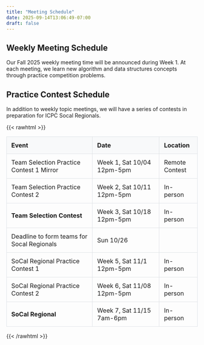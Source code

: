 ```yaml
---
title: "Meeting Schedule"
date: 2025-09-14T13:06:49-07:00
draft: false
---
```


## Weekly Meeting Schedule

Our Fall 2025 weekly meeting time will be announced during Week 1. At each meeting, we learn new algorithm and data structures concepts through practice competition problems.

## Practice Contest Schedule

In addition to weekly topic meetings, we will have a series of contests in preparation for ICPC Socal Regionals.

{{< rawhtml >}}
<table style="border-collapse: collapse; width: 100%;">
  <thead>
    <tr style="background-color: #f8f9fa;">
      <th style="border: 1px solid #dee2e6; padding: 12px; text-align: left; width: 45%;">Event</th>
      <th style="border: 1px solid #dee2e6; padding: 12px; text-align: left; width: 35%;">Date</th>
      <th style="border: 1px solid #dee2e6; padding: 12px; text-align: left; width: 20%;">Location</th>
    </tr>
  </thead>
  <tbody>
    <tr>
      <td style="border: 1px solid #dee2e6; padding: 12px;">Team Selection Practice Contest 1 Mirror</td>
      <td style="border: 1px solid #dee2e6; padding: 12px;">Week 1, Sat 10/04 12pm-5pm</td>
      <td style="border: 1px solid #dee2e6; padding: 12px;">Remote Contest</td>
    </tr>
    <tr>
      <td style="border: 1px solid #dee2e6; padding: 12px;">Team Selection Practice Contest 2</td>
      <td style="border: 1px solid #dee2e6; padding: 12px;">Week 2, Sat 10/11 12pm-5pm</td>
      <td style="border: 1px solid #dee2e6; padding: 12px;">In-person</td>
    </tr>
    <tr>
      <td style="border: 1px solid #dee2e6; padding: 12px;"><strong>Team Selection Contest</strong></td>
      <td style="border: 1px solid #dee2e6; padding: 12px;">Week 3, Sat 10/18 12pm-5pm</td>
      <td style="border: 1px solid #dee2e6; padding: 12px;">In-person</td>
    </tr>
    <tr>
      <td style="border: 1px solid #dee2e6; padding: 12px;">Deadline to form teams for Socal Regionals</td>
      <td style="border: 1px solid #dee2e6; padding: 12px;">Sun 10/26</td>
      <td style="border: 1px solid #dee2e6; padding: 12px;"></td>
    </tr>
    <tr>
      <td style="border: 1px solid #dee2e6; padding: 12px;">SoCal Regional Practice Contest 1</td>
      <td style="border: 1px solid #dee2e6; padding: 12px;">Week 5, Sat 11/1 12pm-5pm</td>
      <td style="border: 1px solid #dee2e6; padding: 12px;">In-person</td>
    </tr>
    <tr>
      <td style="border: 1px solid #dee2e6; padding: 12px;">SoCal Regional Practice Contest 2</td>
      <td style="border: 1px solid #dee2e6; padding: 12px;">Week 6, Sat 11/08 12pm-5pm</td>
      <td style="border: 1px solid #dee2e6; padding: 12px;">In-person</td>
    </tr>
    <tr>
      <td style="border: 1px solid #dee2e6; padding: 12px;"><strong>SoCal Regional</strong></td>
      <td style="border: 1px solid #dee2e6; padding: 12px;">Week 7, Sat 11/15 7am-6pm</td>
      <td style="border: 1px solid #dee2e6; padding: 12px;">In-person</td>
    </tr>
  </tbody>
</table>
{{< /rawhtml >}}


